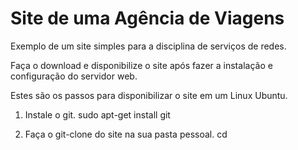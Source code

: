 # Site de uma Agência de Viagens

Exemplo de um site simples para a disciplina de serviços de redes.

Faça o download e disponibilize o site após fazer a instalação e configuração do servidor web.

Estes são os passos para disponibilizar o site em um Linux Ubuntu.

1. Instale o git.
sudo apt-get install git

2. Faça o git-clone do site na sua pasta pessoal.
cd 

